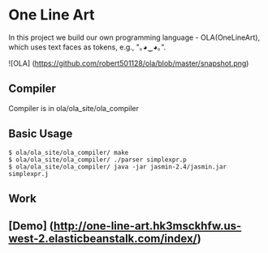 # One Line Art
In this project we build our own programming language - OLA(OneLineArt), which uses text faces as tokens, e.g., "｡◕‿◕｡".

![OLA] (https://github.com/robert501128/ola/blob/master/snapshot.png)

## Compiler
Compiler is in ola/ola_site/ola_compiler  

## Basic Usage
```
$ ola/ola_site/ola_compiler/ make
$ ola/ola_site/ola_compiler/ ./parser simplexpr.p
$ ola/ola_site/ola_compiler/ java -jar jasmin-2.4/jasmin.jar simplexpr.j
```
## Work

## [Demo] (http://one-line-art.hk3msckhfw.us-west-2.elasticbeanstalk.com/index/)
